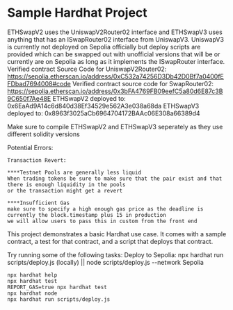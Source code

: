 # Sample Hardhat Project

ETHSwapV2 uses the UniswapV2Router02 interface and ETHSwapV3 uses anything that has an ISwapRouter02 interface from UniswapV3.
UniswapV3 is currently not deployed on Sepolia officially but deploy scripts are provided which can be swapped out with unofficial 
versions that will be or currently are on Sepolia as long as it implements the ISwapRouter interface.
Verified contract Source Code for UniswapV2Router02: https://sepolia.etherscan.io/address/0xC532a74256D3Db42D0Bf7a0400fEFDbad7694008#code
Verified contract source code for SwapRouter02: https://sepolia.etherscan.io/address/0x3bFA4769FB09eefC5a80d6E87c3B9C650f7Ae48E
ETHSwapV2 deployed to: 0x6EaAd9A14c6d840d38Ef34529e562A3e038a68da
ETHSwapV3 deployed to: 0x8963f3025aCb6964704172BAAc06E308a66389d4

Make sure to compile ETHSwapV2 and ETHSwapV3 seperately as they use different solidity versions


Potential Errors:

    Transaction Revert:

    ****Testnet Pools are generally less liquid
    When trading tokens be sure to make sure that the pair exist and that there is enough liquidity in the pools 
    or the transaction might get a revert

    ****Insufficient Gas
    make sure to specify a high enough gas price as the deadline is currently the block.timestamp plus 15 in production
    we will allow users to pass this in custom from the front end






This project demonstrates a basic Hardhat use case. It comes with a sample contract, a test for that contract, and a script that deploys that contract.

Try running some of the following tasks:
Deploy to Sepolia: npx hardhat run scripts/deploy.js (locally) || node scripts/deploy.js --network Sepolia

```shell
npx hardhat help
npx hardhat test
REPORT_GAS=true npx hardhat test
npx hardhat node
npx hardhat run scripts/deploy.js
```
